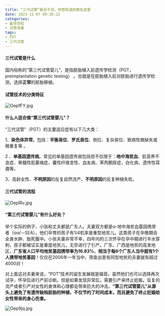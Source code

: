```yaml
---
title: “三代试管”最全干货，你想知道的都在这里
date: 2023-12-07 09:36:22
categories:
- 备孕须知
- 试管准备
tags:
- PGT
- 三代试管
---
```


#### 三代试管是什么

国内俗称的“第三代试管婴儿”，是指胚胎植入前遗传学检测（PGT，preimplantation genetic testing） 。也就是在胚胎植入前对胚胎进行遗传学检测，选择**正常**的胚胎移植。
<!--more-->
#### 试管技术的分类特征

![OepfFY.jpg](https://ooo.0x0.ooo/2023/11/13/OepfFY.jpg)

#### 什么人适合做“第三代试管婴儿”？

“三代试管”（PGT）的主要适应症有以下几大类：

1、**染色体异常**。包括：**平衡易位**、**罗氏易位**、倒位、复杂易位、致病性微缺失或微重复等 。

2 、**单基因遗传病**。常见的单基因遗传病包括但不仅限于：**地中海贫血**、肌营养不良症、脊髓性肌萎缩症、囊性纤维变性、血友病、苯丙酮尿症、白化病、遗传性耳聋等。

3、高龄女性、**不明原因**的反复自然流产、**不明原因**的反复种植失败。

#### 三代试管的流程

![OeplRv.jpg](https://ooo.0x0.ooo/2023/11/13/OeplRv.jpg)

#### “第三代试管婴儿”有什么好处？

举个实际的例子，小张和丈夫都是广东人。夫妻双方都是α-地中海贫血基因携带者（αα/--SEA）。他们孕育的孩子有1/4机率是重型地贫儿。这类孩子在孕晚期会全身水肿、胎死腹中。小张夫妻非常不幸，四年内的三次怀孕在孕中期进行羊水穿刺，孩子都被证实是重度地贫儿，无奈进行了引产。广东、广西是地贫的高发地区，**广东省人口平均地贫基因携带率为16.83%**，**相当于每6个广东人当中就有1个人携带地贫基因**！仅仅在2006年一年当中，筛查出患有同型地贫的夫妻就有超过4000对！

对上面这对夫妻来说，“PGT”技术的诞生发展就是福音。虽然他们也可以选择再次试孕，怀孕后进行产前诊断。但是如果发现异常后，需要引产来终止妊娠。反复的流产或者引产对女性的身体和心理都会带来巨大的冲击。**“第三代试管婴儿”从源头上避免了有遗传缺陷胚胎的种植，不仅节约了时间成本，而且避免了终止妊娠给女性带来的身心伤害。**

![Oep9jq.jpg](https://ooo.0x0.ooo/2023/11/13/Oep9jq.jpg)
